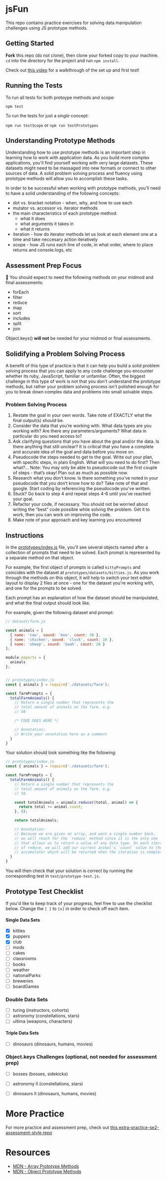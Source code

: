 # jsFun

This repo contains practice exercises for solving data manipulation challenges using JS prototype methods. 

## Getting Started

**Fork** this repo (do not clone), then clone your forked copy to your machine. `cd` into the directory for the project and run `npm install`.

Check out [this video](https://vimeo.com/691112332/2a9ef1221c) for a walkthrough of the set up and first test!

## Running the Tests

To run all tests for both protoype methods and scope:

`npm test`

To run the tests for just a *single* concept:

`npm run testScope` or  `npm run testPrototypes`

## Understanding Prototype Methods

Understanding how to use prototype methods is an important step in learning how to work with application data. As you build more complex applications, you'll find yourself working with very large datasets. These datasets might need to be massaged into new formats or connect to other sources of data. A solid problem solving process and fluency using prototype methods will allow you to accomplish these tasks.

In order to be successful when working with prototype methods, you'll need to have a solid understanding of the following concepts:

* dot vs. bracket notation - when, why, and how to use each
* mutator vs. accessor vs. iterator methods
* the main characteristics of each prototype method:
  * what it does
  * what arguments it takes in
  * what it returns
* iteration - how do iterator methods let us look at each element one at a time and take neccesary action iteratively
* scope - how JS runs each line of code, in what order, where to place returns and console.logs, etc

## Assessment Prep Focus

🚨 You should expect to need the following methods on your midmod and final assessments:
- forEach
- filter
- reduce
- map
- sort
- includes
- split 
- join

Object.keys() **will not** be needed for your midmod or final assessments.

## Solidifying a Problem Solving Process

A benefit of this type of practice is that it can help you build a solid problem solving process that you can apply to any code challenge you encounter whether its ruby, JavaScript, familiar or unfamiliar.  Often, the biggest challenge in this type of work is not that you don't understand the prototype methods, but rather your problem solving process isn't polished enough for you to break down complex data and problems into small solvable steps.

### Problem Solving Process
1. Restate the goal in your own words. Take note of EXACTLY what the final output(s) should be.
1. Consider the data that you’re working with. What data types are you working with? Are there any parameters/arguments? What data in particular do you need access to?
1. Ask clarifying questions that you have about the goal and/or the data. Is there anything that still unclear? It is critical that you have a complete and accurate idea of the goal and data before you move on.
1. Pseudocode the steps needed to get to the goal. Write out your plan, with specific steps, in plain English. What will you need to do first? Then what?… Note: You may only be able to pseudocode out the first couple of steps - that’s okay! Plan out as much as possible now.
1. Research what you don’t know. Is there something you’ve noted in your pseudocode that you don’t know how to do? Take note of that and google.
Start coding by referencing the pseudocode you’ve written.
1. Stuck? Go back to step 4 and repeat steps 4-6 until you’ve reached your goal.
1. Refactor your code, if necessary. You should not be worried about writing the “best” code possible while solving the problem. Get it to work, then you can work on improving the code.
1. Make note of your approach and key learning you encountered

## Instructions

In the [prototypes/index.js](https://github.com/turingschool-examples/jsFUNk/prototypes/index.js) file, you'll see several objects named after a collection of prompts that need to be solved. Each prompt is represented by a separate method on that object. 

For example, the first object of prompts is called `kittyPrompts` and coincides with the dataset at `prototypes/datasets/kitties.js`. As you work through the methods on this object, it will help to switch your text editor layout to display 2 files at once - one for the dataset you're working with, and one for the prompts to be solved.

Each prompt has an explanation of how the dataset should be manipulated, and what the final output should look like. 

For example, given the following dataset and prompt:

```js
// dataset/farm.js

const animals = [
  { name: 'cow', sound: 'moo', count: 30 },
  { name: 'chicken', sound: 'cluck', count: 10 },
  { name: 'sheep', sound: 'baah', count: 20 }
];

module.exports = {
  animals
};


// prototypes/index.js
const { animals } = require('./datasets/farm');

const farmPrompts = {
  totalFarmAnimals() {
    // Return a single number that represents the
    // total amount of animals on the farm. e.g.
    // 50

    /* CODE GOES HERE */

    // Annotation:
    // Write your annotation here as a comment
  }
}


```


Your solution should look something like the following:

```js
// prototypes/index.js
const { animals } = require('./datasets/farm');

const farmPrompts = {
  totalFarmAnimals() {
    // Return a single number that represents the
    // total amount of animals on the farm. e.g.
    // 50

    const totalAnimals = animals.reduce((total, animal) => {
      return total += animal.count;
    }, 0);

    return totalAnimals;

    // Annotation:
    // Because we are given an array, and want a single number back,
    // we will reach for the `reduce` method since it is the only one
    // that allows us to return a value of any data type. On each iteration
    // of reduce, we will add our current animal's `count` value to the 
    // accumulator which will be returned when the iteration is complete.
  }
}
```
You will then check that your solution is correct by running the corresponding test in `test/prototype-test.js`.

## Prototype Test Checklist
If you'd like to keep track of your progress, feel free to use the checklist below. Change the `[ ]` to `[x]` in order to check off each item.

#### Single Data Sets
- [x] kitties
- [x] puppers
- [x] club
- [ ] mods
- [ ] cakes
- [ ] classrooms
- [ ] books
- [ ] weather
- [ ] nationalParks
- [ ] breweries
- [ ] boardGames

### Double Data Sets
- [ ] turing (instructors, cohorts)
- [ ] astronomy (constellations, stars)
- [ ] ultima (weapons, characters)

#### Triple Data Sets
- [ ] dinosaurs (dinosaurs, humans, movies)

### Object.keys Challenges (optional, not needed for assessment prep)
- [ ] bosses (bosses, sidekicks)
- [ ] astronomy II (constellations, stars)
- [ ] dinosaurs II (dinosaurs, humans, movies)


# More Practice
For more practice and assessment prep, check out [this extra-practice-se2-assessment-style repo](https://github.com/turingschool-examples/extra-practice-se2-assessment-style)


# Resources
* [MDN - Array Prototype Methods](https://developer.mozilla.org/en-US/docs/Web/JavaScript/Reference/Global_Objects/Array/prototype#Methods)
* [MDN - Object Prototype Methods](https://developer.mozilla.org/en-US/docs/Web/JavaScript/Reference/Global_Objects/Object#Methods_of_the_Object_constructor)
<!-- * [Bracket and Dot Notation](<link needs added once SE version created>) -->


<!-- ## Pulling Down Repo Changes

You have now cloned your forked version of JSFun to your machine. As instructors make changes to the repo (adding exercises, fixing tests, changing problems, etc.) you'll need to pull down those changes. In order to do so, we must link your copy of JSFun on your machine to the Turing github version by adding a new remote repository.

In your terminal, from within the root of your JSFun project directory, run:

`git remote add turing https://github.com/turingschool-examples/jsFun.git`

If this command was successful, you should be able to run `git remote -v` and see something like the following:

```
origin  https://github.com/yourGithubUsername/jsFun.git (fetch)
origin  https://github.com/yourGithubUsername/jsFun.git (push)
turing  https://github.com/turingschool-examples/jsFun.git (fetch)
turing  https://github.com/turingschool-examples/jsFun.git (push)
```

Now, whenever instructors tell you to pull down changes, there are two steps:

1. Make sure you commit and push any changes you have currently made
2. Run `git pull turing main`

Check out [this video](https://vimeo.com/turing/review/388550182/34823726eb) if you need help pulling down new changes! -->

